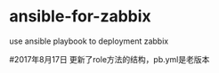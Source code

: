 # ansible-for-zabbix
use ansible playbook to deployment zabbix


#2017年8月17日
更新了role方法的结构，pb.yml是老版本
